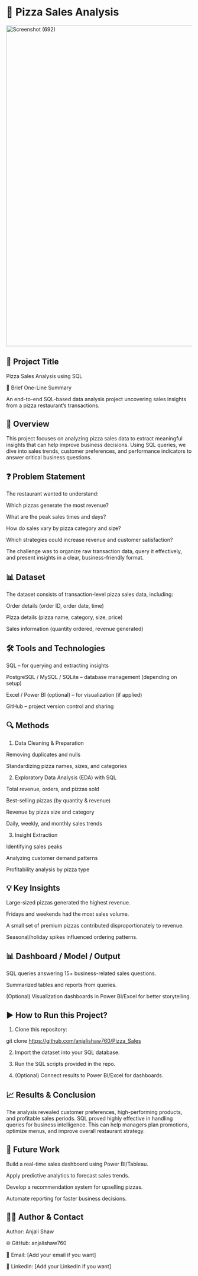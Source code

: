 # 🍕 Pizza Sales Analysis

<img width="1538" height="865" alt="Screenshot (692)" src="https://github.com/user-attachments/assets/45336d6c-2c21-4529-823b-c130d64d1049" />




## 📌 Project Title


Pizza Sales Analysis using SQL

📖 Brief One-Line Summary

An end-to-end SQL-based data analysis project uncovering sales insights from a pizza restaurant’s transactions.

## 📝 Overview


This project focuses on analyzing pizza sales data to extract meaningful insights that can help improve business decisions. Using SQL queries, we dive into sales trends, customer preferences, and performance indicators to answer critical business questions.


## ❓ Problem Statement


The restaurant wanted to understand:

Which pizzas generate the most revenue?

What are the peak sales times and days?

How do sales vary by pizza category and size?

Which strategies could increase revenue and customer satisfaction?


The challenge was to organize raw transaction data, query it effectively, and present insights in a clear, business-friendly format.

## 📊 Dataset


The dataset consists of transaction-level pizza sales data, including:

Order details (order ID, order date, time)

Pizza details (pizza name, category, size, price)

Sales information (quantity ordered, revenue generated)


## 🛠️ Tools and Technologies


SQL – for querying and extracting insights

PostgreSQL / MySQL / SQLite – database management (depending on setup)

Excel / Power BI (optional) – for visualization (if applied)

GitHub – project version control and sharing


## 🔍 Methods


1. Data Cleaning & Preparation

Removing duplicates and nulls

Standardizing pizza names, sizes, and categories


2. Exploratory Data Analysis (EDA) with SQL

Total revenue, orders, and pizzas sold

Best-selling pizzas (by quantity & revenue)

Revenue by pizza size and category

Daily, weekly, and monthly sales trends


3. Insight Extraction

Identifying sales peaks

Analyzing customer demand patterns

Profitability analysis by pizza type



## 💡 Key Insights


Large-sized pizzas generated the highest revenue.

Fridays and weekends had the most sales volume.

A small set of premium pizzas contributed disproportionately to revenue.

Seasonal/holiday spikes influenced ordering patterns.


## 📊 Dashboard / Model / Output


SQL queries answering 15+ business-related sales questions.

Summarized tables and reports from queries.

(Optional) Visualization dashboards in Power BI/Excel for better storytelling.


## ▶️ How to Run this Project?


1. Clone this repository:

git clone https://github.com/anjalishaw760/Pizza_Sales

2. Import the dataset into your SQL database.

3. Run the SQL scripts provided in the repo.

4. (Optional) Connect results to Power BI/Excel for dashboards.


## 📈 Results & Conclusion


The analysis revealed customer preferences, high-performing products, and profitable sales periods. SQL proved highly effective in handling queries for business intelligence. This can help managers plan promotions, optimize menus, and improve overall restaurant strategy.


## 🚀 Future Work


Build a real-time sales dashboard using Power BI/Tableau.

Apply predictive analytics to forecast sales trends.

Develop a recommendation system for upselling pizzas.

Automate reporting for faster business decisions.


## 👩‍💻 Author & Contact


Author: Anjali Shaw

🌐 GitHub: anjalishaw760

📩 Email: [Add your email if you want]

💼 LinkedIn: [Add your LinkedIn if you want]
